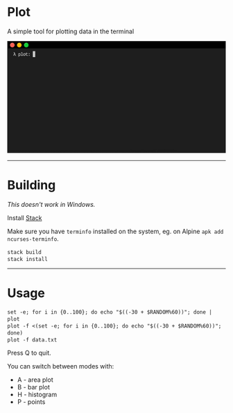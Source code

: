 # Plot

A simple tool for plotting data in the terminal

![Plot demo](https://raw.githubusercontent.com/weeezes/plot/master/media/plot_demo.gif)

---

# Building

*This doesn't work in Windows.*

Install [Stack](https://docs.haskellstack.org/en/stable/README/#how-to-install)

Make sure you have `terminfo` installed on the system, eg. on Alpine `apk add ncurses-terminfo`.

```
stack build
stack install
```

---

# Usage

```
set -e; for i in {0..100}; do echo "$((-30 + $RANDOM%60))"; done | plot
plot -f <(set -e; for i in {0..100}; do echo "$((-30 + $RANDOM%60))"; done)
plot -f data.txt
```
Press Q to quit.

You can switch between modes with:

* A - area plot
* B - bar plot
* H - histogram
* P - points

